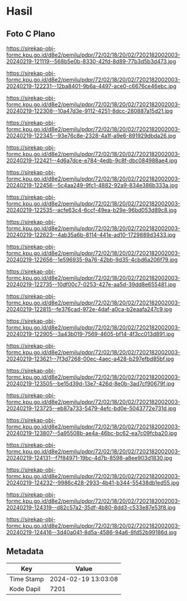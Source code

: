 # Hasil

## Foto C Plano

https://sirekap-obj-formc.kpu.go.id/d8e2/pemilu/pdpr/72/02/18/20/02/7202182002003-20240219-121119--568b5e0b-8330-42fd-8d89-77b3d5b3d473.jpg

https://sirekap-obj-formc.kpu.go.id/d8e2/pemilu/pdpr/72/02/18/20/02/7202182002003-20240219-122231--12ba8401-9b6a-4497-ace0-c6676ce46ebc.jpg

https://sirekap-obj-formc.kpu.go.id/d8e2/pemilu/pdpr/72/02/18/20/02/7202182002003-20240219-122308--10a47d3e-9112-4251-8dcc-280887a15d21.jpg

https://sirekap-obj-formc.kpu.go.id/d8e2/pemilu/pdpr/72/02/18/20/02/7202182002003-20240219-122345--93e76c8e-2328-4a1f-a9e6-891929dbda26.jpg

https://sirekap-obj-formc.kpu.go.id/d8e2/pemilu/pdpr/72/02/18/20/02/7202182002003-20240219-122421--4d6a7dce-e784-4edb-9c8f-dbc084988ae4.jpg

https://sirekap-obj-formc.kpu.go.id/d8e2/pemilu/pdpr/72/02/18/20/02/7202182002003-20240219-122456--5c4aa249-9fc1-4882-92a9-834e386b333a.jpg

https://sirekap-obj-formc.kpu.go.id/d8e2/pemilu/pdpr/72/02/18/20/02/7202182002003-20240219-122535--acfe63c4-6ccf-49ea-b29e-96bd053d89c8.jpg

https://sirekap-obj-formc.kpu.go.id/d8e2/pemilu/pdpr/72/02/18/20/02/7202182002003-20240219-122623--4ab35a6b-8114-441e-ad10-1729889d3433.jpg

https://sirekap-obj-formc.kpu.go.id/d8e2/pemilu/pdpr/72/02/18/20/02/7202182002003-20240219-122656--1e596935-9a76-42bb-9d35-4cbd6a206f79.jpg

https://sirekap-obj-formc.kpu.go.id/d8e2/pemilu/pdpr/72/02/18/20/02/7202182002003-20240219-122735--10df00c7-0253-427e-aa5d-39dd8e655481.jpg

https://sirekap-obj-formc.kpu.go.id/d8e2/pemilu/pdpr/72/02/18/20/02/7202182002003-20240219-122815--fe376cad-972e-4daf-a0ca-b2eaafa247c9.jpg

https://sirekap-obj-formc.kpu.go.id/d8e2/pemilu/pdpr/72/02/18/20/02/7202182002003-20240219-122905--3a43b019-7569-4605-bf14-4f3cc013d891.jpg

https://sirekap-obj-formc.kpu.go.id/d8e2/pemilu/pdpr/72/02/18/20/02/7202182002003-20240219-123621--7f3d7268-00ec-4aec-a428-b297efbd85bf.jpg

https://sirekap-obj-formc.kpu.go.id/d8e2/pemilu/pdpr/72/02/18/20/02/7202182002003-20240219-123505--be15d39d-13e7-426d-8e0b-3ad7cf90679f.jpg

https://sirekap-obj-formc.kpu.go.id/d8e2/pemilu/pdpr/72/02/18/20/02/7202182002003-20240219-123725--eb87a733-5479-4efc-bd0e-5043772e731d.jpg

https://sirekap-obj-formc.kpu.go.id/d8e2/pemilu/pdpr/72/02/18/20/02/7202182002003-20240219-123807--5a95508b-ae4a-46bc-bc62-ea7c09fcba20.jpg

https://sirekap-obj-formc.kpu.go.id/d8e2/pemilu/pdpr/72/02/18/20/02/7202182002003-20240219-124131--f7f84971-19bc-4d7b-8598-a8ee903d1830.jpg

https://sirekap-obj-formc.kpu.go.id/d8e2/pemilu/pdpr/72/02/18/20/02/7202182002003-20240219-124232--9986c428-2933-4b41-b344-55438db1ed55.jpg

https://sirekap-obj-formc.kpu.go.id/d8e2/pemilu/pdpr/72/02/18/20/02/7202182002003-20240219-124319--d82c57a2-35df-4b80-8dd3-c533e87e53f8.jpg

https://sirekap-obj-formc.kpu.go.id/d8e2/pemilu/pdpr/72/02/18/20/02/7202182002003-20240219-124416--3d40a041-8d5a-4586-94a6-8fd52b99186d.jpg


## Metadata

| Key        | Value               |
| ---------- | ------------------- |
| Time Stamp | 2024-02-19 13:03:08 |
| Kode Dapil | 7201                |



